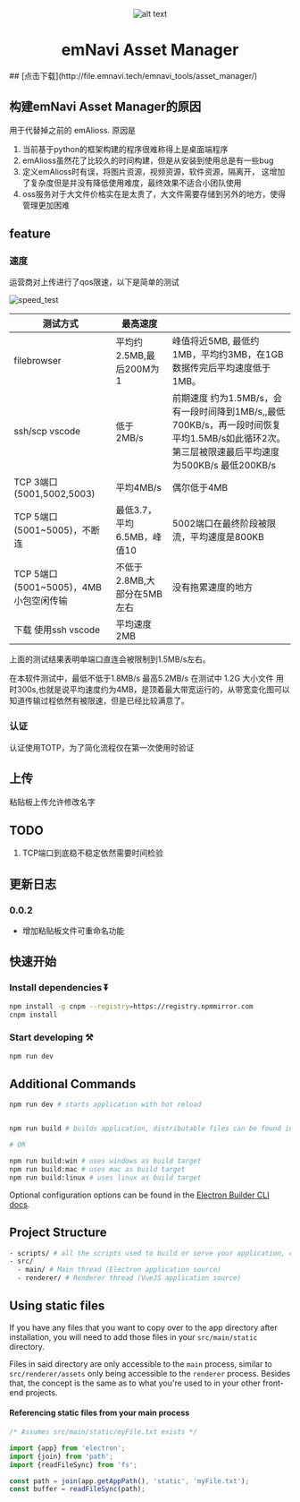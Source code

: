 <div align="center"> 

![alt text](http://file.emnavi.tech/MEDIA_ASSETS/Asset_Manager/home_page.png)

# emNavi Asset Manager
</div>
## [点击下载](http://file.emnavi.tech/emnavi_tools/asset_manager/)

## 构建emNavi Asset Manager的原因

用于代替掉之前的 emAlioss. 原因是

1. 当前基于python的框架构建的程序很难称得上是桌面端程序
1. emAlioss虽然花了比较久的时间构建，但是从安装到使用总是有一些bug
1. 定义emAlioss时有误，将图片资源，视频资源，软件资源，隔离开， 这增加了复杂度但是并没有降低使用难度，最终效果不适合小团队使用
1. oss服务对于大文件价格实在是太贵了，大文件需要存储到另外的地方，使得管理更加困难

## feature

### 速度

运营商对上传进行了qos限速，以下是简单的测试

![speed_test](http://file.emnavi.tech/MEDIA_ASSETS/Asset_Manager/speed_test.png)

| 测试方式 | 最高速度 |  |
| --- | --- | --- |
| filebrowser | 平均约2.5MB,最后200M为1 | 峰值将近5MB, 最低约1MB，平均约3MB，在1GB数据传完后平均速度低于1MB。|
| ssh/scp vscode  | 低于 2MB/s | 前期速度 约为1.5MB/s，会有一段时间降到1MB/s,,最低700KB/s，再一段时间恢复平均1.5MB/s如此循环2次。第三层被限速最后平均速度为500KB/s 最低200KB/s |
| TCP 3端口(5001,5002,5003) | 平均4MB/s | 偶尔低于4MB |
| TCP 5端口(5001~5005)，不断连 | 最低3.7，平均6.5MB，峰值10 | 5002端口在最终阶段被限流，平均速度是800KB |
| TCP 5端口(5001~5005)，4MB 小包空闲传输 | 不低于2.8MB,大部分在5MB 左右 | 没有拖累速度的地方 |
| 下载 使用ssh vscode  | 平均速度2MB |  |


上面的测试结果表明单端口直连会被限制到1.5MB/s左右。

在本软件测试中，最低不低于1.8MB/s 最高5.2MB/s 在测试中 1.2G 大小文件 用时300s,也就是说平均速度约为4MB，是顶着最大带宽运行的，从带宽变化图可以知道传输过程依然有被限速，但是已经比较满意了。


### 认证

认证使用TOTP，为了简化流程仅在第一次使用时验证


## 上传

粘贴板上传允许修改名字

## TODO


1. TCP端口到底稳不稳定依然需要时间检验


## 更新日志

### 0.0.2

- 增加粘贴板文件可重命名功能


## 快速开始

### Install dependencies ⏬

```bash
npm install -g cnpm --registry=https://registry.npmmirror.com
cnpm install
```

### Start developing ⚒️

```bash
npm run dev
```

## Additional Commands

```bash
npm run dev # starts application with hot reload


npm run build # builds application, distributable files can be found in "dist" folder

# OR

npm run build:win # uses windows as build target
npm run build:mac # uses mac as build target
npm run build:linux # uses linux as build target
```

Optional configuration options can be found in the [Electron Builder CLI docs](https://www.electron.build/cli.html).
## Project Structure

```bash
- scripts/ # all the scripts used to build or serve your application, change as you like.
- src/
  - main/ # Main thread (Electron application source)
  - renderer/ # Renderer thread (VueJS application source)
```

## Using static files

If you have any files that you want to copy over to the app directory after installation, you will need to add those files in your `src/main/static` directory.

Files in said directory are only accessible to the `main` process, similar to `src/renderer/assets` only being accessible to the `renderer` process. Besides that, the concept is the same as to what you're used to in your other front-end projects.

#### Referencing static files from your main process

```ts
/* Assumes src/main/static/myFile.txt exists */

import {app} from 'electron';
import {join} from 'path';
import {readFileSync} from 'fs';

const path = join(app.getAppPath(), 'static', 'myFile.txt');
const buffer = readFileSync(path);
```
